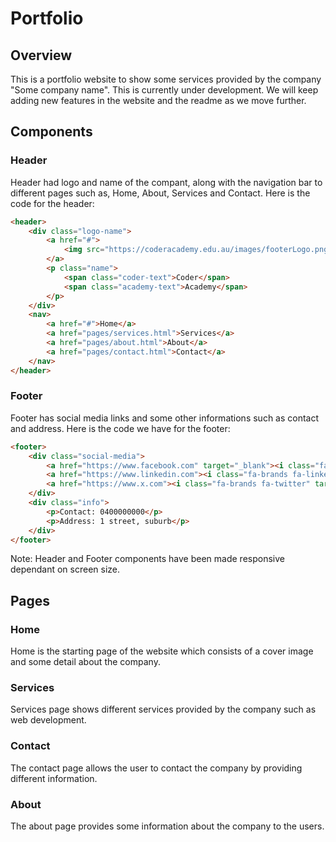 # Portfolio

## Overview
This is a portfolio website to show some services provided by the company "Some company name". This is currently under development. We will keep adding new features in the website and the readme as we move further.

## Components

### Header
Header had logo and name of the compant, along with the navigation bar to different pages such as, Home, About, Services and Contact. Here is the code for the header:
```html
<header>
    <div class="logo-name">
        <a href="#">
            <img src="https://coderacademy.edu.au/images/footerLogo.png" alt="CA Logo">
        </a>
        <p class="name">
            <span class="coder-text">Coder</span>
            <span class="academy-text">Academy</span>
        </p>
    </div>
    <nav>
        <a href="#">Home</a>
        <a href="pages/services.html">Services</a>
        <a href="pages/about.html">About</a>
        <a href="pages/contact.html">Contact</a>
    </nav>
</header>
```


### Footer
Footer has social media links and some other informations such as contact and address. Here is the code we have for the footer:
```html
<footer>
    <div class="social-media">
        <a href="https://www.facebook.com" target="_blank"><i class="fa-brands fa-facebook"></i></a>
        <a href="https://www.linkedin.com"><i class="fa-brands fa-linkedin" target="_blank"></i></a>
        <a href="https://www.x.com"><i class="fa-brands fa-twitter" target="_blank"></i></a>
    </div>
    <div class="info">
        <p>Contact: 0400000000</p>
        <p>Address: 1 street, suburb</p>
    </div>
</footer>
```

Note: Header and Footer components have been made responsive dependant on screen size.

## Pages

### Home
Home is the starting page of the website which consists of a cover image and some detail about the company.

### Services
Services page shows different services provided by the company such as web development.

### Contact
The contact page allows the user to contact the company by providing different information.

### About
The about page provides some information about the company to the users.